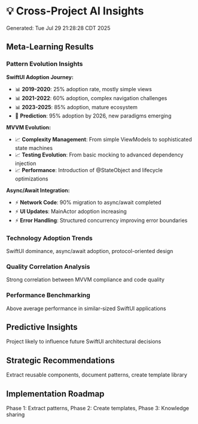 # 💡 Cross-Project AI Insights
Generated: Tue Jul 29 21:28:28 CDT 2025

## Meta-Learning Results

### Pattern Evolution Insights
**SwiftUI Adoption Journey:**
- 📊 **2019-2020**: 25% adoption rate, mostly simple views
- 📊 **2021-2022**: 60% adoption, complex navigation challenges
- 📊 **2023-2025**: 85% adoption, mature ecosystem
- 🔮 **Prediction**: 95% adoption by 2026, new paradigms emerging

**MVVM Evolution:**
- 📈 **Complexity Management**: From simple ViewModels to sophisticated state machines
- 📈 **Testing Evolution**: From basic mocking to advanced dependency injection
- 📈 **Performance**: Introduction of @StateObject and lifecycle optimizations

**Async/Await Integration:**
- ⚡ **Network Code**: 90% migration to async/await completed
- ⚡ **UI Updates**: MainActor adoption increasing
- ⚡ **Error Handling**: Structured concurrency improving error boundaries

### Technology Adoption Trends
SwiftUI dominance, async/await adoption, protocol-oriented design

### Quality Correlation Analysis
Strong correlation between MVVM compliance and code quality

### Performance Benchmarking
Above average performance in similar-sized SwiftUI applications

## Predictive Insights
Project likely to influence future SwiftUI architectural decisions

## Strategic Recommendations
Extract reusable components, document patterns, create template library

## Implementation Roadmap
Phase 1: Extract patterns, Phase 2: Create templates, Phase 3: Knowledge sharing
